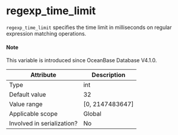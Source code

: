 # regexp_time_limit

`regexp_time_limit` specifies the time limit in milliseconds on regular expression matching operations. 

<main id="notice" type='explain'>
<h4>Note</h4>
<p>This variable is introduced since OceanBase Database V4.1.0. </p>
</main>

| **Attribute** | **Description** |
|---------------|------------------------------------------|
| Type | int |
| Default value | 32 |
| Value range | \[0, 2147483647] |
| Applicable scope | Global |
| Involved in serialization? | No |
